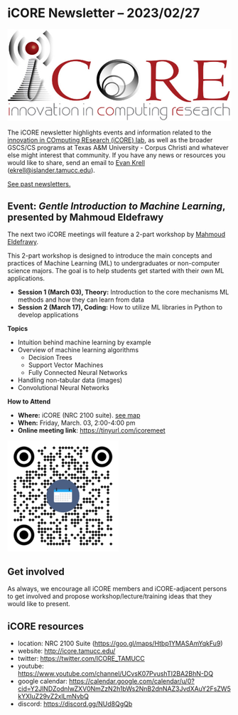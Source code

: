 # iCORE Newsletter – 2023/02/27

![logo](../img/logo_plain_sm.jpg)

The iCORE newsletter highlights events and information related to the [innovation in COmputing REsearch (iCORE) lab](https://icore.tamucc.edu/),
as well as the broader GSCS/CS programs at Texas A&M University - Corpus Christi and whatever else might interest that community.
If you have any news or resources you would like to share, send an email to [Evan Krell](https://scholar.google.com/citations?user=jLuwYGAAAAAJ&hl=en) (ekrell@islander.tamucc.edu).

[See past newsletters.](https://github.com/ekrell/icore_website/tree/main/news)

## Event: _Gentle Introduction to Machine Learning_, presented by Mahmoud Eldefrawy

The next two iCORE meetings will feature a 2-part workshop by [Mahmoud Eldefrawy](https://scholar.google.com/citations?user=mOgRZRMAAAAJ&hl=en).

This 2-part workshop is designed to introduce the main concepts and practices of Machine Learning (ML) to undergraduates or non-computer science majors. The goal is to help students get started with their own ML applications. 

- **Session 1 (March 03), Theory:** Introduction to the core mechanisms ML methods and how they can learn from data
- **Session 2 (March 17), Coding:** How to utilize ML libraries in Python to develop applications

**Topics**

- Intuition behind machine learning by example
- Overview of machine learning algorithms
  - Decision Trees
  - Support Vector Machines
  - Fully Connected Neural Networks
- Handling non-tabular data (images)
- Convolutional Neural Networks

**How to Attend**

- **Where:** iCORE (NRC 2100 suite). [see map](https://goo.gl/maps/Htbp1YMASAmYqkFu9)
- **When:**  Friday, March. 03,   2:00-4:00 pm
- **Online meeting link**: https://tinyurl.com/icoremeet 

<img src="../img/icoremeet2.png" width="250" height="250">

## Get involved

As always, we encourage all iCORE members and iCORE-adjacent persons to get involved and propose workshop/lecture/training ideas that they would like to present.

## iCORE resources

- location: NRC 2100 Suite (https://goo.gl/maps/Htbp1YMASAmYqkFu9)
- website: http://icore.tamucc.edu/
- twitter: https://twitter.com/ICORE_TAMUCC
- youtube: https://www.youtube.com/channel/UCvsK07PvushTI2BA2BhN-DQ
- google calendar: https://calendar.google.com/calendar/u/0?cid=Y2JlNDZodnIwZXV0NmZzN2h1bWs2NnB2dnNAZ3JvdXAuY2FsZW5kYXIuZ29vZ2xlLmNvbQ
- discord: https://discord.gg/NUd8QgQb
